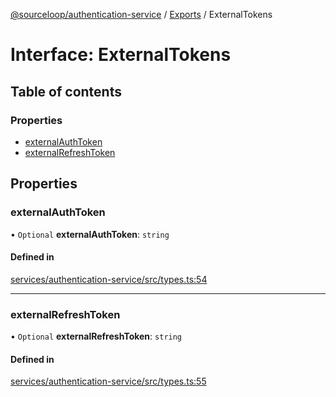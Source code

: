 [@sourceloop/authentication-service](../README.md) / [Exports](../modules.md) / ExternalTokens

# Interface: ExternalTokens

## Table of contents

### Properties

- [externalAuthToken](ExternalTokens.md#externalauthtoken)
- [externalRefreshToken](ExternalTokens.md#externalrefreshtoken)

## Properties

### externalAuthToken

• `Optional` **externalAuthToken**: `string`

#### Defined in

[services/authentication-service/src/types.ts:54](https://github.com/sourcefuse/loopback4-microservice-catalog/blob/93a7f917/services/authentication-service/src/types.ts#L54)

___

### externalRefreshToken

• `Optional` **externalRefreshToken**: `string`

#### Defined in

[services/authentication-service/src/types.ts:55](https://github.com/sourcefuse/loopback4-microservice-catalog/blob/93a7f917/services/authentication-service/src/types.ts#L55)

